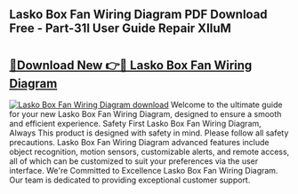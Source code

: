## Lasko Box Fan Wiring Diagram PDF Download Free - Part-31l User Guide Repair XIIuM

# <h2><a href="http://dfpnnj.blite.top/?on=Lasko+Box+Fan+Wiring+Diagram">🔗Download New 👉🔴 Lasko Box Fan Wiring Diagram</a></h2>

[![Lasko Box Fan Wiring Diagram download](https://i.imgur.com/lujVjoI.png)](http://dfpnnj.blite.top/?on=Lasko+Box+Fan+Wiring+Diagram)
Welcome to the ultimate guide for your new Lasko Box Fan Wiring Diagram, designed to ensure a smooth and efficient experience. Safety First Lasko Box Fan Wiring Diagram, Always This product is designed with safety in mind. Please follow all safety precautions. Lasko Box Fan Wiring Diagram advanced features include object recognition, motion sensors, customizable alerts, and remote access, all of which can be customized to suit your preferences via the user interface. We're Committed to Excellence Lasko Box Fan Wiring Diagram. Our team is dedicated to providing exceptional customer support.
